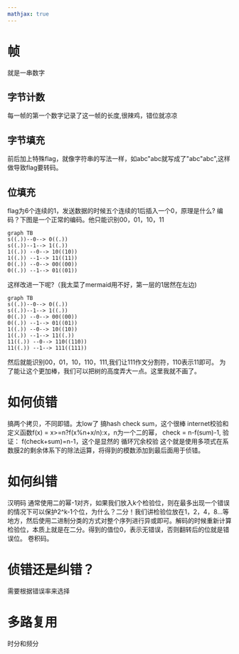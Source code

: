 ```yaml
---
mathjax: true
---
```


# 帧
 就是一串数字

## 字节计数
 每一帧的第一个数字记录了这一帧的长度,很辣鸡，错位就凉凉

## 字节填充
 前后加上特殊flag，就像字符串的写法一样，如abc"abc就写成了"abc\"abc",这样做导致flag要转码。
<!---more-->
## 位填充
 flag为6个连续的1，发送数据的时候五个连续的1后插入一个0，原理是什么?
 编码？下图是一个正常的编码。他只能识别00，01，10，11
```mermaid
graph TB
s((.))--0--> 0((.))
s((.))--1--> 1((.))
1((.)) --0--> 10((10))
1((.)) --1--> 11((11))
0((.)) --0--> 00((00))
0((.)) --1--> 01((01))
```
 这样改进一下呢?（我太菜了mermaid用不好，第一层的1居然在左边)
```mermaid
graph TB
s((.))--0--> 0((.))
s((.))--1--> 1((.))
0((.)) --0--> 00((00))
0((.)) --1--> 01((01))
1((.)) --0--> 10((10))
1((.)) --1--> 11((.))
11((.)) --0--> 110((110))
11((.)) --1--> 111((111))
```
 然后就能识别00，01，10，110，111,我们让111作文分割符，110表示11即可。
 为了能让这个更加棒，我们可以把树的高度弄大一点。这里我就不画了。

# 如何侦错
 搞两个拷贝，不同即错。太low了
 搞hash check sum，这个很棒
 internet校验和 定义函数f(x) = x>=n?f(x%n+x/n):x，n为一个二的幂， check = n-f(sum)-1, 验证： f(check+sum)=n-1，这个是显然的
 循环冗余校验 这个就是使用多项式在系数膜2的剩余体系下的除法运算，将得到的模数添加到最后面用于侦错。

# 如何纠错
 汉明码 通常使用二的幂-1对齐，如果我们放入k个检验位，则在最多出现一个错误的情况下可以保护2^k-1个位，为什么？二分！我们讲检验位放在1，2，4，8...等地方，然后使用二进制分类的方式对整个序列进行异或即可。解码的时候重新计算检验位，本质上就是在二分。得到的值位0，表示无错误，否则翻转后的位就是错误位。
 卷积码。

# 侦错还是纠错？
 需要根据错误率来选择

# 多路复用
 时分和频分

